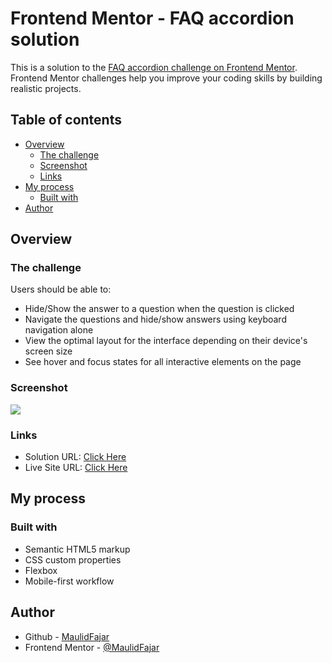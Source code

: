 # Frontend Mentor - FAQ accordion solution

This is a solution to the [FAQ accordion challenge on Frontend Mentor](https://www.frontendmentor.io/challenges/faq-accordion-wyfFdeBwBz). Frontend Mentor challenges help you improve your coding skills by building realistic projects.

## Table of contents

- [Overview](#overview)
  - [The challenge](#the-challenge)
  - [Screenshot](#screenshot)
  - [Links](#links)
- [My process](#my-process)
  - [Built with](#built-with)
- [Author](#author)

## Overview

### The challenge

Users should be able to:

- Hide/Show the answer to a question when the question is clicked
- Navigate the questions and hide/show answers using keyboard navigation alone
- View the optimal layout for the interface depending on their device's screen size
- See hover and focus states for all interactive elements on the page

### Screenshot

![](./Screenshot.jpg)

### Links

- Solution URL: [Click Here](https://github.com/MaulidFajar/faq-accordion/)
- Live Site URL: [Click Here](https://faq-accordion-lemon.vercel.app/)

## My process

### Built with

- Semantic HTML5 markup
- CSS custom properties
- Flexbox
- Mobile-first workflow

## Author

- Github - [MaulidFajar](https://github.com/MaulidFajar)
- Frontend Mentor - [@MaulidFajar](https://www.frontendmentor.io/profile/MaulidFajar)
